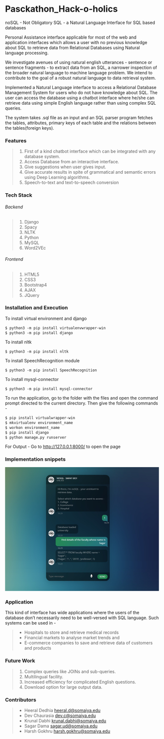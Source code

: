 # Pasckathon_Hack-o-holics
noSQL - Not Obligatory SQL - a Natural Language Interface for SQL based databases

Personal Assistance interface applicable for most of the web and application interfaces which allows a user with no previous knowledge about SQL to retrieve data from Relational Databases using Natural language processing.

We investigate avenues of using natural english utterances - sentence or sentence
fragments - to extract data from an SQL, a narrower inspection of the broader natural language to machine language problem. We intend to contribute to the goal of a robust natural language to data retrieval system.

Implemented a Natural Language interface to access a Relational Database Management System for users who do not have knowledge about SQL. The user can access the database using a chatbot interface where he/she can retrieve data using simple English language rather than using complex SQL queries. 

The system takes .sql file as an input and an SQL parser program fetches the tables, attributes, primary keys of each table and the relations between the tables(foreign keys).

### Features
> 1. First of a kind chatbot interface which can be integrated with any database system.
> 2. Access Database from an interactive interface.
> 3. Give suggestions when user gives input.
> 4. Give accurate results in spite of grammatical and semantic errors using Deep Learning algorithms.
> 5. Speech-to-text and text-to-speech conversion

### Tech Stack

###### Backend
> 1. Django
> 2. Spacy
> 3. NLTK
> 4. Python
> 5. MySQL
> 6. Word2VEc

###### Frontend
> 1. HTML5
> 2. CSS3
> 3. Bootstrap4
> 4. AJAX
> 5. JQuery

### Installation and Execution
To install virtual environment and django

    $ python3 -m pip install virtualenvwrapper-win
    $ python3 -m pip install django
    
To install nltk  
  
    $ python3 -m pip install nltk
   
To install SpeechRecognition module

    $ python3 -m pip install SpeechRecognition
    
To install mysql-connector

    $ python3 -m pip install mysql-connector
    

To run the application, go to the folder with the files and open the command prompt directed to the current directory. Then give the following commands - 

    $ pip install virtualwrapper-win
    $ mkvirtualenv environment_name
    $ workon environment_name
    $ pip install django
    $ python manage.py runserver

For Output - Go to http://127.0.0.1:8000/ to open the page

### Implementation snippets 
![chatbot](Screenshots/example.jpg)

### Application
This kind of interface has wide applications where the users of the database don’t necessarily need to be well-versed with SQL language. Such systems can be used in -
> * Hospitals to store and retrieve medical records 
> * Financial markets to analyse market trends and 
> * E-commerce companies to save and retrieve data of customers and products

### Future Work
> 1. Complex queries like JOINs and sub-queries.
> 2. Multilingual facility.
> 3. Increased efficiency for complicated English questions.
> 4. Download option for large output data.

### Contributors
> * Heeral Dedhia <heeral.d@somaiya.edu>
> * Dev Chaurasia <dev.c@somaiya.edu>
> * Krunal Dabhi <krunal.dabhi@somaiya.edu>
> * Sagar Dama <sagar.ud@somaiya.edu>
> * Harsh Gokhru <harsh.gokhru@somaiya.edu>


